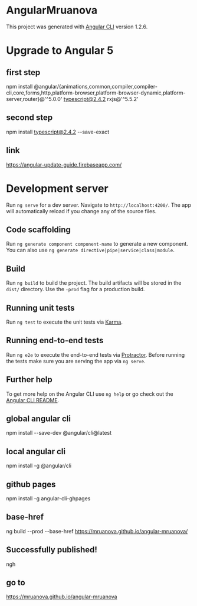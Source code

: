 # AngularMruanova

This project was generated with [Angular CLI](https://github.com/angular/angular-cli) version 1.2.6.

# Upgrade to Angular 5

## first step
npm install @angular/{animations,common,compiler,compiler-cli,core,forms,http,platform-browser,platform-browser-dynamic,platform-server,router}@'^5.0.0' typescript@2.4.2 rxjs@'^5.5.2'

## second step
npm install typescript@2.4.2 --save-exact

## link
https://angular-update-guide.firebaseapp.com/

# Development server

Run `ng serve` for a dev server. Navigate to `http://localhost:4200/`. The app will automatically reload if you change any of the source files.

## Code scaffolding

Run `ng generate component component-name` to generate a new component. You can also use `ng generate directive|pipe|service|class|module`.

## Build

Run `ng build` to build the project. The build artifacts will be stored in the `dist/` directory. Use the `-prod` flag for a production build.

## Running unit tests

Run `ng test` to execute the unit tests via [Karma](https://karma-runner.github.io).

## Running end-to-end tests

Run `ng e2e` to execute the end-to-end tests via [Protractor](http://www.protractortest.org/).
Before running the tests make sure you are serving the app via `ng serve`.

## Further help

To get more help on the Angular CLI use `ng help` or go check out the [Angular CLI README](https://github.com/angular/angular-cli/blob/master/README.md).

## global angular cli
npm install --save-dev @angular/cli@latest

## local angular cli
npm install -g @angular/cli

## github pages
npm install -g angular-cli-ghpages

## base-href
ng build --prod --base-href https://mruanova.github.io/angular-mruanova/

## Successfully published!
ngh

## go to
https://mruanova.github.io/angular-mruanova